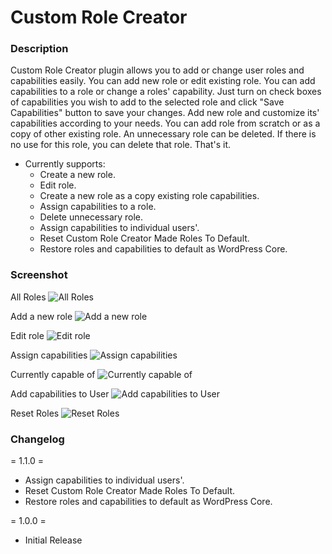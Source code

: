 # Custom Role Creator

### Description
Custom Role Creator plugin allows you to add or change user roles and capabilities easily. You can add new role or edit existing role. You can add capabilities to a role or change a roles' capability.
Just turn on check boxes of capabilities you wish to add to the selected role and click "Save Capabilities" button to save your changes. Add new role and customize its' capabilities according to your needs. You can add role from scratch or as a copy of other existing role.
An unnecessary role can be deleted. If there is no use for this role, you can delete that role. That's it.
- Currently supports:
    * Create a new role.
    * Edit role.
    * Create a new role as a copy existing role capabilities.
    * Assign capabilities to a role.
    * Delete unnecessary role.
    * Assign capabilities to individual users'.
    * Reset Custom Role Creator Made Roles To Default.
    * Restore roles and capabilities to default as WordPress Core.
    
### Screenshot
All Roles
![All Roles](https://ps.w.org/custom-role-creator/assets/Screenshot-1.png)

Add a new role
![Add a new role](https://ps.w.org/custom-role-creator/assets/Screenshot-2.png)

Edit role
![Edit role](https://ps.w.org/custom-role-creator/assets/Screenshot-3.png)

Assign capabilities
![Assign capabilities](https://ps.w.org/custom-role-creator/assets/Screenshot-4.png)

Currently capable of
![Currently capable of](https://ps.w.org/custom-role-creator/assets/Screenshot-5.png)


Add capabilities to User
![Add capabilities to User](https://ps.w.org/custom-role-creator/assets/Screenshot-6.png)

Reset Roles
![Reset Roles](https://ps.w.org/custom-role-creator/assets/Screenshot-7.png)

### Changelog
= 1.1.0 =
* Assign capabilities to individual users'.
* Reset Custom Role Creator Made Roles To Default.
* Restore roles and capabilities to default as WordPress Core.

= 1.0.0 =
* Initial Release
